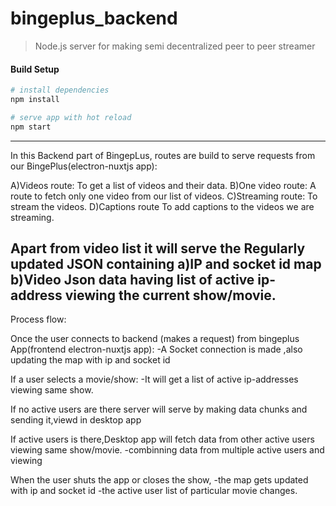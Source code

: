 # bingeplus_backend

> Node.js server for making semi decentralized peer to peer streamer

#### Build Setup

``` bash
# install dependencies
npm install

# serve app with hot reload
npm start

```

---

In this Backend part of BingepLus, routes are build to serve requests from our BingePlus(electron-nuxtjs app):

A)Videos route:
 	To get a list of videos and their data.
B)One video route:
	A route to fetch only one video from our list of videos.
C)Streaming route:
	To stream the videos.
D)Captions route 
	To add captions to the videos we are streaming.

Apart from video list it will serve the 
Regularly updated JSON containing 
a)IP and socket id map
b)Video Json data
	having list of active ip-address viewing the current show/movie.
---------------------------
Process flow:

Once the user connects to backend (makes a request) from bingeplus App(frontend electron-nuxtjs app):
-A Socket connection is made ,also updating the map with ip and socket id

If a user selects a movie/show:
-It will get a list of active ip-addresses viewing same show.

If no active users are there server will serve by making data chunks and sending it,viewd in desktop app

If active users is there,Desktop app will fetch data from other active users viewing same show/movie.
-combinning data from multiple active users and viewing

When the user shuts the app or closes the show,
-the map gets updated with ip and socket id
-the active user list of particular movie changes.
